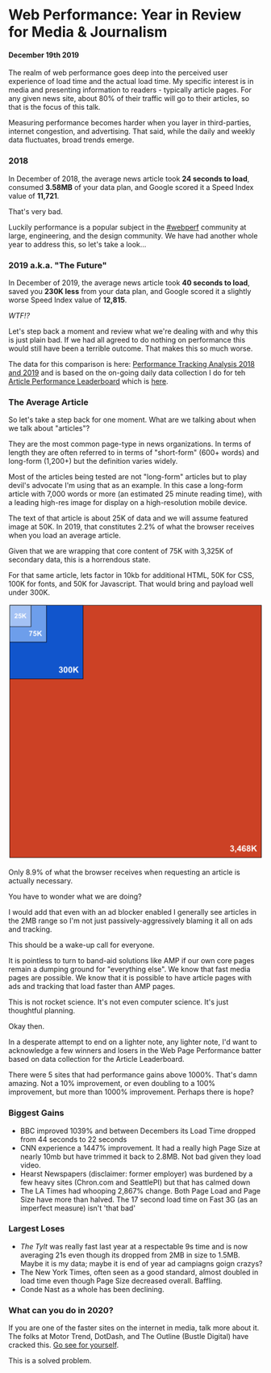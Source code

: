 # Web Performance: Year in Review for Media & Journalism
#### December 19th 2019

The realm of web performance goes deep into the perceived user experience of load time and the actual load time. My specific interest is in media and presenting information to readers - typically article pages. For any given news site, about 80% of their traffic will go to their articles, so that is the focus of this talk.

Measuring performance becomes harder when you layer in third-parties, internet congestion, and advertising. That said, while the daily and weekly data fluctuates, broad trends emerge.

### 2018

In December of 2018, the average news article took **24 seconds to load**, consumed **3.58MB** of your data plan, and Google scored it a Speed Index value of **11,721**.

That's very bad. 

Luckily performance is a popular subject in the [#webperf](https://twitter.com/search?q=%23webperf) community at large, engineering, and the design community. We have had another whole year to address this, so let's take a look...

### 2019 a.k.a. "The Future"

In December of 2019, the average news article took **40 seconds to load**, saved you **230K less** from your data plan, and Google scored it a slightly worse Speed Index value of **12,815**.

_WTF!?_

Let's step back a moment and review what we're dealing with and why this is just plain bad. If we had all agreed to do nothing on performance this would still have been a terrible outcome. That makes this so much worse.

The data for this comparison is here: [Performance Tracking Analysis 2018 and 2019](https://docs.google.com/spreadsheets/d/16Po_hHkaoJNJFr1oE5HJ2R1EwaX9uGLwQXrReDp04Ow/edit#gid=1178249413) and is based on the on-going daily data collection I do for teh [Article Performance Leaderboard](https://webperf.xyz/) which is [here](https://docs.google.com/spreadsheets/d/1c1zhkdvWE0WvG84TT3Czekj0N-0sRUEBKO3c0Aeflxw/edit#gid=0).

### The Average Article

So let's take a step back for one moment. What are we talking about when we talk about "articles"? 

They are the most common page-type in news organizations. In terms of length they are often referred to in terms of "short-form" (600+ words) and long-form (1,200+) but the definition varies widely.

Most of the articles being tested are not "long-form" articles but to play devil's advocate I'm using that as an example. In this case a long-form article with 7,000 words or more (an estimated 25 minute reading time), with a leading high-res image for display on a high-resolution mobile device.

The text of that article is about 25K of data and we will assume featured image at 50K. In 2019, that constitutes 2.2% of what the browser receives when you load an average article.

Given that we are wrapping that core content of 75K with 3,325K of secondary data, this is a horrendous state.

For that same article, lets factor in 10kb for additional HTML, 50K for CSS, 100K for fonts, and 50K for Javascript. That would bring and payload well under 300K.


![Chart of relative area based on page size](/posts/media/article-webperf-breakdown.png)

Only 8.9% of what the browser receives when requesting an article is actually necessary. 

You have to wonder what we are doing?

I would add that even with an ad blocker enabled I generally see articles in the 2MB range so I'm not just passively-aggressively blaming it all on ads and tracking.

This should be a wake-up call for everyone.

It is pointless to turn to band-aid solutions like AMP if our own core pages remain a dumping ground for "everything else". We know that fast media pages are possible. We know that it is possible to have article pages with ads and tracking that load faster than AMP pages.

This is not rocket science. It's not even computer science. It's just thoughtful planning.

Okay then.

In a desperate attempt to end on a lighter note, any lighter note, I'd want to acknowledge a few winners and losers in the Web Page Performance batter based on data collection for the Article Leaderboard.

There were 5 sites that had performance gains above 1000%. That's damn amazing. Not a 10% improvement, or even doubling to a 100% improvement, but more than 1000% improvement. Perhaps there is hope?

### Biggest Gains

* BBC improved 1039% and between Decembers its Load Time dropped from 44 seconds to 22 seconds
* CNN experience a 1447% improvement. It had a really high Page Size at nearly 10mb but have trimmed it back to 2.8MB. Not bad given they load video.
* Hearst Newspapers (disclaimer: former employer) was burdened by a few heavy sites (Chron.com and SeattlePI) but that has calmed down
* The LA Times had whooping 2,867% change. Both Page Load and Page Size have more than halved. The 17 second load time on Fast 3G (as an imperfect measure) isn't 'that bad'

### Largest Loses

* _The Tylt_ was really fast last year at a respectable 9s time and is now averaging 21s even though its dropped from 2MB in size to 1.5MB. Maybe it is my data; maybe it is end of year ad campiagns goign crazys?
* The New York Times, often seen as a good standard, almost doubled in load time even though Page Size decreased overall. Baffling.
* Conde Nast as a whole has been declining. 

### What can you do in 2020?

If you are one of the faster sites on the internet in media, talk more about it. The folks at Motor Trend, DotDash, and The Outline (Bustle Digital) have cracked this. [Go see for yourself](https://webperf.xyz/).

This is a solved problem.
